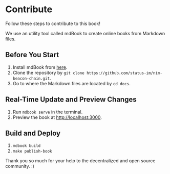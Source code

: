 # Contribute

Follow these steps to contribute to this book! 


We use an utility tool called mdBook to create online books from Markdown files.

## Before You Start

1. Install mdBook from [here](https://github.com/rust-lang/mdBook).
2. Clone the repository by `git clone https://github.com/status-im/nim-beacon-chain.git`.
3. Go to where the Markdown files are located by `cd docs`.

## Real-Time Update and Preview Changes

1. Run `mdbook serve` in the terminal.
2. Preview the book at [http://localhost:3000](http://localhost:3000).

## Build and Deploy

1. `mdbook build`
2. `make publish-book`

Thank you so much for your help to the decentralized and open source community. :)
